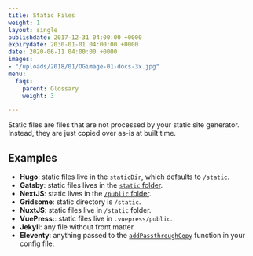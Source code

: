 ```yaml
---
title: Static Files
weight: 1
layout: single
publishdate: 2017-12-31 04:00:00 +0000
expirydate: 2030-01-01 04:00:00 +0000
date: 2020-06-11 04:00:00 +0000
images:
- "/uploads/2018/01/OGimage-01-docs-3x.jpg"
menu:
  faqs:
    parent: Glossary
    weight: 3

---
```

Static files are files that are not processed by your static site generator. Instead, they are just copied over as-is at built time.

## Examples

* **Hugo**: static files live in the `staticDir`, which defaults to `/static`.
* **Gatsby**: static files lives in the [`static` folder](https://www.gatsbyjs.org/docs/static-folder/).
* **NextJS**: static lives in the [`/public` folder](https://nextjs.org/docs/basic-features/static-file-serving).
* **Gridsome**: static directory is `/static`.
* **NuxtJS**: static files live in `/static` folder.
* **VuePress:**: static files live in `.vuepress/public`.
* **Jekyll**: any file without front matter.
* **Eleventy**: anything passed to the [`addPassthroughCopy`](https://www.11ty.dev/docs/copy/) function in your config file.
